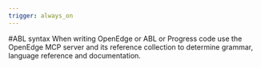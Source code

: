 ```yaml
---
trigger: always_on
---
```


#ABL syntax
When writing OpenEdge or ABL or Progress code use the OpenEdge MCP server and its reference collection to determine grammar, language reference and documentation.
